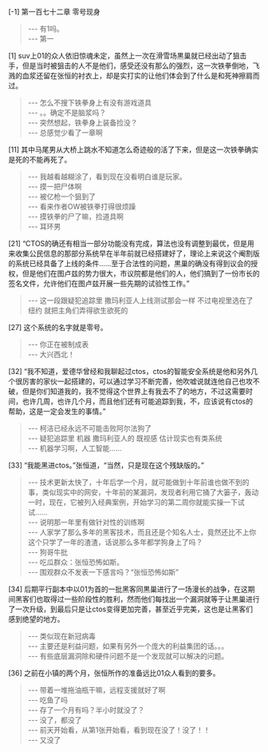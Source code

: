 
[-1] 第一百七十二章 零号现身
>--- 有1吗。<br>
>--- 第一<br>

[1] suv上01的众人依旧惊魂未定，虽然上一次在滑雪场黒巢就已经出动了狙击手，但是当时被狙击的人不是他们，感受还没有那么的强烈，这一次铁拳倒地，飞溅的血浆还留在张恒的衬衣上，却是实打实的让他们体会到了什么是和死神擦肩而过。
>--- 怎么不搜下铁拳身上有没有游戏道具<br>
>--- 。。确定不是脑浆吗？<br>
>--- 突然想起，铁拳身上装备捡没？<br>
>--- 总感觉少看了一章啊<br>

[11] 其中马尾男从大桥上跳水不知道怎么奇迹般的活了下来，但是这一次铁拳确实是死的不能再死了。
>--- 我越看越糊涂了，看到现在没看明白谁是玩家。<br>
>--- 摸一把尸体啊<br>
>--- 被亿枪一个狙到了<br>
>--- 看来作者OW被铁拳打得很烦躁<br>
>--- 摸铁拳的尸了嘛，捡道具啊<br>
>--- 耳环男<br>

[21] “CTOS的确还有相当一部分功能没有完成，算法也没有调整到最优，但是用来收集公民信息的那部分系统早在半年前就已经搭建好了，理论上来说这个阉割版的系统已经具备了上线的条件……至于合法性的问题，黒巢的确没有得到议会的授权，但是他们在图卢兹的势力很大，市议院都是他们的人，他们搞到了一份市长的签名文件，允许他们在图卢兹开展一些先期的试验性工作。”
>--- 这一段跟疑犯追踪里 撒玛利亚人上线测试那会一样 不过电视里选在了纽约  就把主角们弄得欲生欲死的<br>

[27] 这个系统的名字就是零号。
>--- 你正在被制成表<br>
>--- 大兴西北！<br>

[32] “我不知道，爱德华曾经和我聊起过ctos，ctos的智能安全系统是他和另外几个很厉害的家伙一起搭建的，可以通过学习不断完善，他吹嘘说就连他自己也攻不破，但是你们知道我的，我不觉得这个世界上有我去不了的地方，不过这需要时间，也许几周，也许几个月，而且他们还有可能追踪到我，不，应该说有ctos的帮助，这是一定会发生的事情。”
>--- 柯洁已经永远不可能击败阿尔法狗了<br>
>--- 疑犯追踪里 机器 撒玛利亚人的 既视感 估计现实也有类系统<br>
>--- 机器学习啊，人工智能……<br>

[33] “我能黑进ctos。”张恒道，“当然，只是现在这个残缺版的。”
>--- 技术更新太快了，十年后学一个月，就可能做到十年前谁也做不到的事，类似现实中的网安，十年前的某漏洞，发现者利用它捅了大篓子，轰动一时，现在，它被列入经典案例，开始学习的第二周你就能实操一下试试……<br>
>--- 说明那一年里有做针对性的训练啊<br>
>--- 人家学了那么多年的黑客技术，而且还是个知名人士，竟然还比不上你这个只学了一年的渣渣，话说那么多年都学狗身上了吗？<br>
>--- 狗哥牛批<br>
>--- 吃瓜群众：张恒恐怖如斯。<br>
>--- 围观群众不发表一下感言吗？“张恒恐怖如斯”<br>

[34] 后期平行副本中以01为首的一批黑客同黒巢进行了一场漫长的战争，在这期间黑客们也取得过一些阶段性的胜利，然而他们每找出一个漏洞就等于让黒巢进行了一次升级，到最后只是让ctos变得更加完善，甚至近乎完美，这也是让黑客们感到绝望的地方。
>--- 类似现在新冠病毒<br>
>--- 主要还是利益问题，如果有另外一个庞大的利益集团的话。。。<br>
>--- 有些底层漏洞除和硬件问题不是一个发现就可以解决的问题。<br>

[36] 之前在小镇的两个月，张恒所作的准备远比01众人看到的要多。
>--- 带着一堆拖油瓶干嘛，远程支援就好了啊<br>
>--- 吃鱼了吗<br>
>--- 存了一个月有吗？半小时就没了？<br>
>--- 没了，都没了<br>
>--- 前天开始看，从第1张开始看，看到现在没了！没了！！<br>
>--- 又没了<br>
